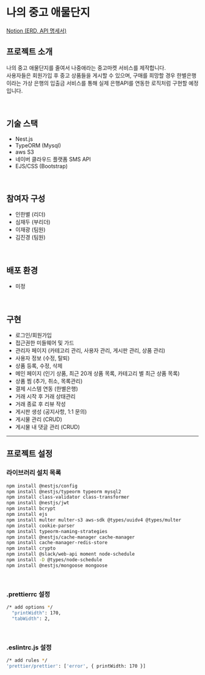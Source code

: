 # 나의 중고 애물단지

[Notion (ERD, API 명세서)](https://www.notion.so/65b35cf226794ceb91b8dbf4a5a46a2f)

## 프로젝트 소개

나의 중고 애물단지를 줄여서 나중애라는 중고마켓 서비스를 제작합니다.<br>
사용자들은 회원가입 후 중고 상품들을 게시할 수 있으며, 구매를 희망할 경우 한별은행이라는 가상 은행의 입출금 서비스를 통해 실제 은행API를 연동한 로직처럼 구현할 예정입니다.

<br>

## 기술 스택

- Nest.js
- TypeORM (Mysql)
- aws S3
- 네이버 클라우드 플랫폼 SMS API
- EJS/CSS (Bootstrap)

<br>

## 참여자 구성

- 인한별 (리더)
- 심재두 (부리더)
- 이재광 (팀원)
- 김진경 (팀원)

<br>

## 배포 환경

- 미정

<br>

## 구현

- 로그인/회원가입
- 접근권한 미들웨어 및 가드
- 관리자 페이지 (카테고리 관리, 사용자 관리, 게시판 관리, 상품 관리)
- 사용자 정보 (수정, 탈퇴)
- 상품 등록, 수정, 삭제
- 메인 페이지 (인기 상품, 최근 20개 상품 목록, 카테고리 별 최근 상품 목록)
- 상품 찜 (추가, 취소, 목록관리)
- 결제 시스템 연동 (한별은행)
- 거래 시작 후 거래 상태관리
- 거래 종료 후 리뷰 작성
- 게시판 생성 (공지사항, 1:1 문의)
- 게시물 관리 (CRUD)
- 게시물 내 댓글 관리 (CRUD)

---

## 프로젝트 설정

### 라이브러리 설치 목록

```bash
npm install @nestjs/config
npm install @nestjs/typeorm typeorm mysql2
npm install class-validator class-transformer
npm install @nestjs/jwt
npm install bcrypt
npm install ejs
npm install multer multer-s3 aws-sdk @types/uuidv4 @types/multer
npm install cookie-parser
npm install typeorm-naming-strategies
npm install @nestjs/cache-manager cache-manager
npm install cache-manager-redis-store
npm install crypto
npm install @slack/web-api moment node-schedule
npm install -D @types/node-schedule
npm install @nestjs/mongoose mongoose
```

<br>

### .prettierrc 설정

```bash
/* add options */
  "printWidth": 170,
  "tabWidth": 2,
```

<br>

### .eslintrc.js 설정

```bash
/* add rules */
'prettier/prettier': ['error', { printWidth: 170 }]
```

